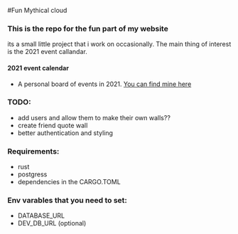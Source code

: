 #Fun Mythical cloud

### This is the repo for the fun part of my website
its a small little project that i work on occasionally. The main thing of interest is the 2021 event callandar.

#### 2021 event calendar

- A personal board of events in 2021. [You can find mine here ](https://fun.mythicalcloud.xyz/2021)

### TODO:

- add users and allow them to make their own walls??
- create friend quote wall
- better authentication and styling

### Requirements:

- rust
- postgress
- dependencies in the CARGO.TOML

### Env varables that you need to set:

- DATABASE_URL
- DEV_DB_URL (optional)